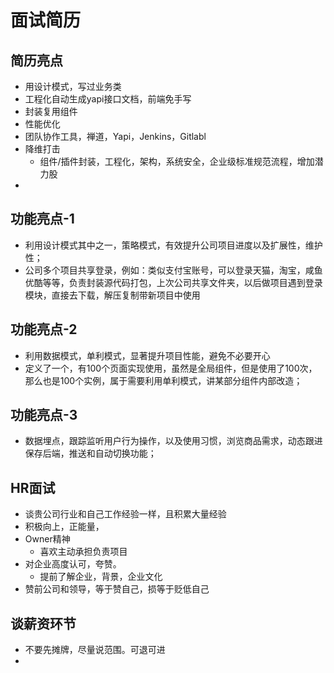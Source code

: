 # 面试简历

## 简历亮点
* 用设计模式，写过业务类
* 工程化自动生成yapi接口文档，前端免手写
* 封装复用组件
* 性能优化
* 团队协作工具，禅道，Yapi，Jenkins，Gitlabl
* 降维打击
  * 组件/插件封装，工程化，架构，系统安全，企业级标准规范流程，增加潜力股
* 

## 功能亮点-1
* 利用设计模式其中之一，策略模式，有效提升公司项目进度以及扩展性，维护性；
* 公司多个项目共享登录，例如：类似支付宝账号，可以登录天猫，淘宝，咸鱼优酷等等，负责封装源代码打包，上次公司共享文件夹，以后做项目遇到登录模块，直接去下载，解压复制带新项目中使用

## 功能亮点-2
* 利用数据模式，单利模式，显著提升项目性能，避免不必要开心
* 定义了一个，有100个页面实现使用，虽然是全局组件，但是使用了100次，那么也是100个实例，属于需要利用单利模式，讲某部分组件内部改造；

## 功能亮点-3
* 数据埋点，跟踪监听用户行为操作，以及使用习惯，浏览商品需求，动态跟进保存后端，推送和自动切换功能；



## HR面试
* 谈贵公司行业和自己工作经验一样，且积累大量经验
* 积极向上，正能量，
* Owner精神
  * 喜欢主动承担负责项目
* 对企业高度认可，夸赞。
  * 提前了解企业，背景，企业文化
* 赞前公司和领导，等于赞自己，损等于贬低自己

## 谈薪资环节
* 不要先摊牌，尽量说范围。可退可进
* 






